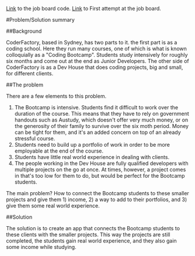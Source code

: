 [Link](https://github.com/Sheena-Marie/job-board-cfa) to the job board code.
[Link](https://github.com/Sheena-Marie/cfa-job-board) to First attempt at the job board.

#Problem/Solution summary

##Background

CoderFactory, based in Sydney, has two parts to it. the first part is as a coding school. Here they run many courses, one of which is what is known colloquially as a "Coding Bootcamp". Students study intensively for roughly six months and come out at the end as Junior Developers. The other side of CoderFactory is as a Dev House that does coding projects, big and small, for different clients.

##The problem

There are a few elements to this problem.

1. The Bootcamp is intensive. Students find it difficult to work over the duration of the course. This means that they have to rely on government handouts such as Austudy, which doesn't offer very much money, or on the generosity of their family to survive over the six moth period. Money can be tight for them, and it's an added concern on top of an already stressful course.
2. Students need to build up a portfolio of work in order to be more employable at the end of the course.
3. Students have little real world experience in dealing with clients.
4. The people working in the Dev House are fully qualified developers with multiple projects on the go at once. At times, however, a project comes in that's too low for them to do, but would be perfect for the Bootcamp students.

The main problem? How to connect the Bootcamp students to these smaller projects and give them 1) income, 2) a way to add to their portfolios, and 3) give them some real world experience.

##Solution

The solution is to create an app that connects the Bootcamp students to these clients with the smaller projects. This way the projects are still completed, the students gain real world experience, and they also gain some income while studying.
